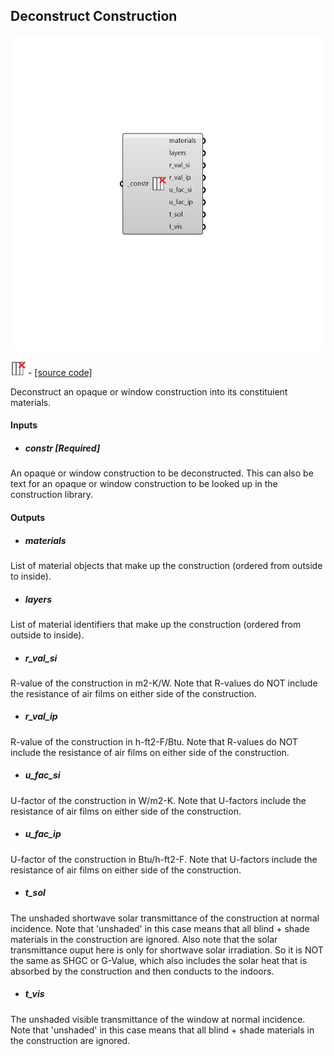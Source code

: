 ## Deconstruct Construction

![](../../images/components/Deconstruct_Construction.png)

![](../../images/icons/Deconstruct_Construction.png) - [[source code]](https://github.com/ladybug-tools/honeybee-grasshopper-energy/blob/master/honeybee_grasshopper_energy/src//HB%20Deconstruct%20Construction.py)


Deconstruct an opaque or window construction into its constituient materials. 



#### Inputs
* ##### constr [Required]
An opaque or window construction to be deconstructed. This can also be text for an opaque or window construction to be looked up in the construction library. 

#### Outputs
* ##### materials
List of material objects that make up the construction (ordered from outside to inside). 
* ##### layers
List of material identifiers that make up the construction (ordered from outside to inside). 
* ##### r_val_si
R-value of the construction in m2-K/W. Note that R-values do NOT include the resistance of air films on either side of the construction. 
* ##### r_val_ip
R-value of the construction in h-ft2-F/Btu. Note that R-values do NOT include the resistance of air films on either side of the construction. 
* ##### u_fac_si
U-factor of the construction in W/m2-K.  Note that U-factors include the resistance of air films on either side of the construction. 
* ##### u_fac_ip
U-factor of the construction in Btu/h-ft2-F.  Note that U-factors include the resistance of air films on either side of the construction. 
* ##### t_sol
The unshaded shortwave solar transmittance of the construction at normal incidence. Note that 'unshaded' in this case means that all blind + shade materials in the construction are ignored. Also note that the solar transmittance ouput here is only for shortwave solar irradiation. So it is NOT the same as SHGC or G-Value, which also includes the solar heat that is absorbed by the construction and then conducts to the indoors. 
* ##### t_vis
The unshaded visible transmittance of the window at normal incidence. Note that 'unshaded' in this case means that all blind + shade materials in the construction are ignored. 